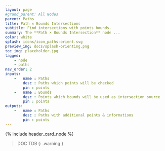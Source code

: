 ```yaml
---
layout: page
#grand_parent: All Nodes
parent: Paths
title: Path × Bounds Intersections
subtitle: Find intersections with points bounds.
summary: The **Path × Bounds Intersection** node ...
color: white
splash: icons/icon_paths-orient.svg
preview_img: docs/splash-orienting.png
toc_img: placeholder.jpg
tagged: 
    - node
    - paths
nav_order: 2
inputs:
    -   name : Paths
        desc : Paths which points will be checked
        pin : points
    -   name : Bounds
        desc : Points which bounds will be used as intersection source
        pin : points
outputs:
    -   name : Paths
        desc : Paths with additional points & informations
        pin : points
---
```


{% include header_card_node %}

> DOC TDB
{: .warning }
